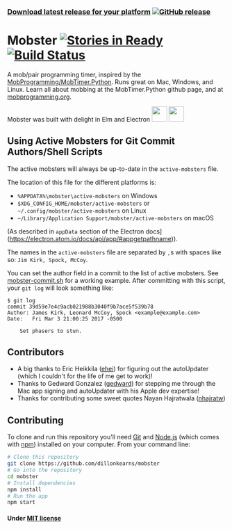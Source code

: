 ### **[Download latest release for your platform](https://github.com/dillonkearns/mobster/releases/latest)** [![GitHub release](https://img.shields.io/github/release/dillonkearns/mobster.svg?style=flat-square)](https://github.com/dillonkearns/mobster/releases/latest)
# Mobster [![Stories in Ready](https://img.shields.io/waffle/label/evancohen/smart-mirror/ready.svg?style=flat-square)](https://waffle.io/dillonkearns/mobster) [![Build Status](https://img.shields.io/travis/dillonkearns/mobster/master.svg?style=flat-square)](https://travis-ci.org/dillonkearns/mobster)

A mob/pair programming timer, inspired by the [MobProgramming/MobTimer.Python](https://github.com/MobProgramming/MobTimer.Python). Runs great on Mac, Windows, and Linux. Learn all about mobbing at the MobTimer.Python github page, and at [mobprogramming.org](http://mobprogramming.org/).

Mobster was built with delight in Elm and Electron <a href="http://elm-lang.org"><img src="https://avatars0.githubusercontent.com/u/4359353?v=3&s=280" height="35" /></a> <a href="http://electron.atom.io"><img src="https://camo.githubusercontent.com/79904b8ba0d1bce43022bbd5710f0ea1db33f54f/68747470733a2f2f7261776769742e636f6d2f73696e647265736f726875732f617765736f6d652d656c656374726f6e2f6d61737465722f656c656374726f6e2d6c6f676f2e737667" height="35"></img></a>

## Using Active Mobsters for Git Commit Authors/Shell Scripts
The active mobsters will always be up-to-date in the `active-mobsters` file.

The location of this file for the different platforms is:
- `%APPDATA%\mobster\active-mobsters` on Windows
- `$XDG_CONFIG_HOME/mobster/active-mobsters` or `~/.config/mobster/active-mobsters` on Linux
- `~/Library/Application Support/mobster/active-mobsters` on macOS

(As described in `appData` section of the Electron docs](https://electron.atom.io/docs/api/app/#appgetpathname)).

The names in the `active-mobsters` file are separated by `,`s with spaces like so: `Jim Kirk, Spock, McCoy`.

You can set the author field in a commit to the list of active mobsters. See  [mobster-commit.sh](https://github.com/dillonkearns/mobster/blob/master/mobster-commit.sh) for a working example. After committing with this script, your `git log` will look something like:
```shell
$ git log
commit 39d59e7e4c9acb021988b3040f9b7ace5f539b78
Author: James Kirk, Leonard McCoy, Spock <example@example.com>
Date:   Fri Mar 3 21:00:25 2017 -0500

    Set phasers to stun.
```


## Contributors
* A big thanks to Eric Heikkila ([ehei](https://github.com/ehei)) for figuring out the
autoUpdater (which I couldn't for the life of me get to work)!
* Thanks to Gedward Gonzalez ([gedward](https://github.com/gedward)) for stepping
me through the Mac app signing and autoUpdater with his Apple dev expertise!
* Thanks for contributing some sweet quotes Nayan Hajratwala ([nhajratw](https://github.com/nhajratw))

## Contributing
To clone and run this repository you'll need [Git](https://git-scm.com) and [Node.js](https://nodejs.org/en/download/) (which comes with [npm](http://npmjs.com)) installed on your computer. From your command line:

```bash
# Clone this repository
git clone https://github.com/dillonkearns/mobster
# Go into the repository
cd mobster
# Install dependencies
npm install
# Run the app
npm start
```

#### Under [MIT license](LICENSE.md)
